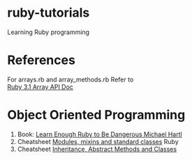 # ruby-tutorials
Learning Ruby programming

# References

For arrays.rb and array_methods.rb
Refer to    
[Ruby 3.1 Array API Doc](https://rubyapi.org/3.1/o/array)

# Object Oriented Programming
1. Book: [Learn Enough Ruby to Be Dangerous Michael Hartl](https://www.learnenough.com/ruby-tutorial/hello_world )
2. Cheatsheet [Modules, mixins and standard classes](https://noraj.gitlab.io/ruby-cheatsheet/cheatsheet/modules-mixins-standard-classes/)
Ruby
3. Cheatsheet [Inheritance, Abstract Methods and Classes](https://noraj.gitlab.io/ruby-cheatsheet/cheatsheet/object-oriented-programming/)
